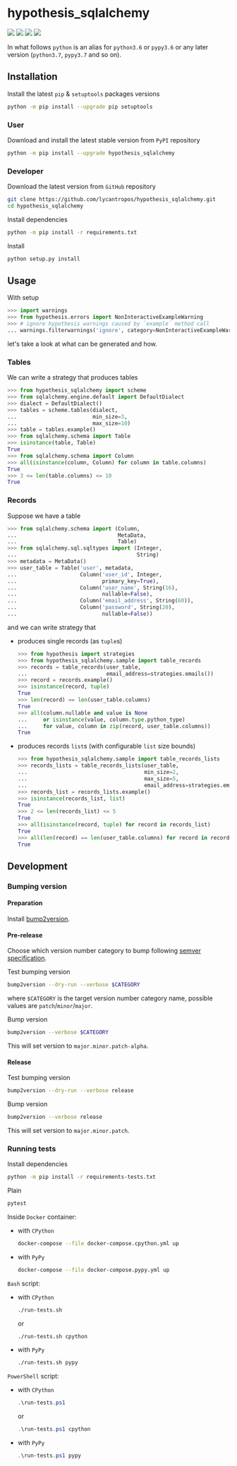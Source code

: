 hypothesis_sqlalchemy
=====================

[![](https://github.com/lycantropos/hypothesis_sqlalchemy/actions/workflows/ci.yml/badge.svg?branch=master)](https://github.com/lycantropos/hypothesis_sqlalchemy/actions/workflows/ci.yml "Github Actions")
[![](https://codecov.io/gh/lycantropos/hypothesis_sqlalchemy/branch/master/graph/badge.svg)](https://codecov.io/gh/lycantropos/hypothesis_sqlalchemy "Codecov")
[![](https://img.shields.io/github/license/lycantropos/hypothesis_sqlalchemy.svg)](https://github.com/lycantropos/hypothesis_sqlalchemy/blob/master/LICENSE "License")
[![](https://badge.fury.io/py/hypothesis-sqlalchemy.svg)](https://badge.fury.io/py/hypothesis-sqlalchemy "PyPI")

In what follows `python` is an alias for `python3.6` or `pypy3.6`
or any later version (`python3.7`, `pypy3.7` and so on).

Installation
------------

Install the latest `pip` & `setuptools` packages versions
```bash
python -m pip install --upgrade pip setuptools
```

### User

Download and install the latest stable version from `PyPI` repository
```bash
python -m pip install --upgrade hypothesis_sqlalchemy
```

### Developer

Download the latest version from `GitHub` repository
```bash
git clone https://github.com/lycantropos/hypothesis_sqlalchemy.git
cd hypothesis_sqlalchemy
```

Install dependencies
```bash
python -m pip install -r requirements.txt
```

Install
```bash
python setup.py install
```

Usage
-----

With setup
```python
>>> import warnings
>>> from hypothesis.errors import NonInteractiveExampleWarning
>>> # ignore hypothesis warnings caused by `example` method call
... warnings.filterwarnings('ignore', category=NonInteractiveExampleWarning)

```
let's take a look at what can be generated and how.

### Tables

We can write a strategy that produces tables
```python
>>> from hypothesis_sqlalchemy import scheme
>>> from sqlalchemy.engine.default import DefaultDialect
>>> dialect = DefaultDialect()
>>> tables = scheme.tables(dialect,
...                        min_size=3,
...                        max_size=10)
>>> table = tables.example()
>>> from sqlalchemy.schema import Table
>>> isinstance(table, Table)
True
>>> from sqlalchemy.schema import Column
>>> all(isinstance(column, Column) for column in table.columns)
True
>>> 3 <= len(table.columns) <= 10
True

```

### Records

Suppose we have a table
```python
>>> from sqlalchemy.schema import (Column,
...                                MetaData,
...                                Table)
>>> from sqlalchemy.sql.sqltypes import (Integer,
...                                      String)
>>> metadata = MetaData()
>>> user_table = Table('user', metadata,
...                    Column('user_id', Integer,
...                           primary_key=True),
...                    Column('user_name', String(16),
...                           nullable=False),
...                    Column('email_address', String(60)),
...                    Column('password', String(20),
...                           nullable=False))

```
and we can write strategy that
* produces single records (as `tuple`s)
    ```python
    >>> from hypothesis import strategies
    >>> from hypothesis_sqlalchemy.sample import table_records
    >>> records = table_records(user_table, 
    ...                         email_address=strategies.emails())
    >>> record = records.example()
    >>> isinstance(record, tuple)
    True
    >>> len(record) == len(user_table.columns)
    True
    >>> all(column.nullable and value is None
    ...     or isinstance(value, column.type.python_type) 
    ...     for value, column in zip(record, user_table.columns))
    True
  
    ```
* produces records `list`s (with configurable `list` size bounds)
    ```python
    >>> from hypothesis_sqlalchemy.sample import table_records_lists
    >>> records_lists = table_records_lists(user_table,
    ...                                     min_size=2,
    ...                                     max_size=5, 
    ...                                     email_address=strategies.emails())
    >>> records_list = records_lists.example()
    >>> isinstance(records_list, list)
    True
    >>> 2 <= len(records_list) <= 5
    True
    >>> all(isinstance(record, tuple) for record in records_list)
    True
    >>> all(len(record) == len(user_table.columns) for record in records_list)
    True

    ```

Development
-----------

### Bumping version

#### Preparation

Install
[bump2version](https://github.com/c4urself/bump2version#installation).

#### Pre-release

Choose which version number category to bump following [semver
specification](http://semver.org/).

Test bumping version
```bash
bump2version --dry-run --verbose $CATEGORY
```

where `$CATEGORY` is the target version number category name, possible
values are `patch`/`minor`/`major`.

Bump version
```bash
bump2version --verbose $CATEGORY
```

This will set version to `major.minor.patch-alpha`. 

#### Release

Test bumping version
```bash
bump2version --dry-run --verbose release
```

Bump version
```bash
bump2version --verbose release
```

This will set version to `major.minor.patch`.

### Running tests

Install dependencies
```bash
python -m pip install -r requirements-tests.txt
```

Plain
```bash
pytest
```

Inside `Docker` container:
- with `CPython`
  ```bash
  docker-compose --file docker-compose.cpython.yml up
  ```
- with `PyPy`
  ```bash
  docker-compose --file docker-compose.pypy.yml up
  ```

`Bash` script:
- with `CPython`
  ```bash
  ./run-tests.sh
  ```
  or
  ```bash
  ./run-tests.sh cpython
  ```

- with `PyPy`
  ```bash
  ./run-tests.sh pypy
  ```

`PowerShell` script:
- with `CPython`
  ```powershell
  .\run-tests.ps1
  ```
  or
  ```powershell
  .\run-tests.ps1 cpython
  ```
- with `PyPy`
  ```powershell
  .\run-tests.ps1 pypy
  ```
